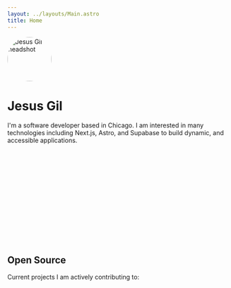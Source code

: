 ```yaml
---
layout: ../layouts/Main.astro
title: Home
---
```


<div class="avatar-container">
  <img src="/assets/headshot.jpg" alt="Jesus Gil headshot"/>
</div>

# Jesus Gil

I'm a software developer based in Chicago. I am interested in many technologies including Next.js, Astro, and Supabase to build dynamic, and accessible applications.

<br>
<br>
<br>
<p>&nbsp;</p>
<p>&nbsp;</p>
<p>&nbsp;</p>
<p>&nbsp;</p>
<p>&nbsp;</p>

## Open Source

Current projects I am actively contributing to:

<style>
  .avatar-container {
    width: 100px;
    height: 100px;
    border-radius: 50%;
    overflow: hidden;
  }

  .avatar-container > img {
    width: 100%;
    height: 100%;
    object-fit: cover;
  }
</style>